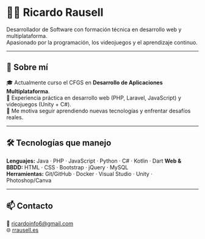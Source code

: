# 👨‍💻 Ricardo Rausell

Desarrollador de Software con formación técnica en desarrollo web y multiplataforma.  
Apasionado por la programación, los videojuegos y el aprendizaje continuo.

---

## 🚀 Sobre mí

🎓 Actualmente curso el CFGS en **Desarrollo de Aplicaciones Multiplataforma**.  
💼 Experiencia práctica en desarrollo web (PHP, Laravel, JavaScript) y videojuegos (Unity + C#).  
🧠 Me motiva seguir aprendiendo nuevas tecnologías y enfrentar desafíos reales.

---

## 🛠️ Tecnologías que manejo

**Lenguajes:** Java · PHP · JavaScript · Python · C# · Kotlin · Dart 
**Web & BBDD:** HTML · CSS · Bootstrap · jQuery · MySQL  
**Herramientas:** Git/GitHub · Docker · Visual Studio · Unity · Photoshop/Canva

---

## 📫 Contacto

📧 ricardoinfo6@gmail.com  
🌐 [rrausell.es](https://rrausell.es) 

